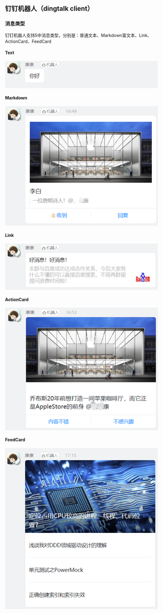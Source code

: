 ## 钉钉机器人（dingtalk client）

### 消息类型

钉钉机器人支持5中消息类型，分别是：普通文本、Markdown富文本、Link、ActionCard、FeedCard

#### Text
![](./images/msgtype_text.png)


#### Markdown
![](./images/msgtype_markdown.png)

#### Link
![](./images/msgtype_link.png)

#### ActionCard
![](./images/msgtype_actionCard.png)

#### FeedCard
![](./images/msgtype_feedCard.png)
